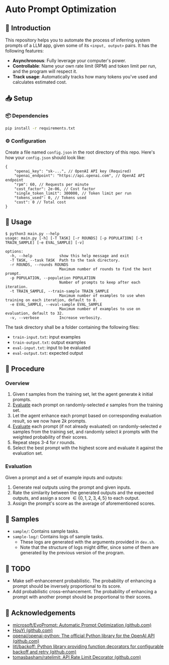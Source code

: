 # Auto Prompt Optimization

## 🤔 Introduction

This repository helps you to automate the process of inferring system prompts of a LLM app, given some of its `<input, output>` pairs. It has the following features:

- **Asynchronous**: Fully leverage your computer's power.
- **Controllable**: Name your own rate limit (RPM) and token limit per run, and the program will respect it.
- **Track usage**: Automatically tracks how many tokens you've used and calculates estimated cost.

## 📥 Setup

### 📦 Dependencies

```bash
pip install -r requirements.txt
```

### ⚙️ Configuration

Create a file named `config.json` in the root directory of this repo. Here's how your `config.json` should look like:

```jsonc
{
    "openai_key": "sk-...", // OpenAI API key (Required)
    "openai_endpoint": "https://api.openai.com", // OpenAI API endpoint
    "rpm": 60, // Requests per minute
    "cost_factor": 2e-06, // Cost factor
    "single_token_limit": 300000, // Token limit per run
    "tokens_used": 0, // Tokens used
    "cost": 0 // Total cost
}
```

## 📖 Usage

```text
$ python3 main.py --help
usage: main.py [-h] [-T TASK] [-r ROUNDS] [-p POPULATION] [-t TRAIN_SAMPLE] [-e EVAL_SAMPLE] [-v]

options:
  -h, --help            show this help message and exit
  -T TASK, --task TASK  Path to the task directory.
  -r ROUNDS, --rounds ROUNDS
                        Maximum number of rounds to find the best prompt.
  -p POPULATION, --population POPULATION
                        Number of prompts to keep after each iteration.
  -t TRAIN_SAMPLE, --train-sample TRAIN_SAMPLE
                        Maximum number of examples to use when training on each iteration, default to 8.
  -e EVAL_SAMPLE, --eval-sample EVAL_SAMPLE
                        Maximum number of examples to use on evaluation, default to 32.
  -v, --verbose         Increase verbosity.
  ```

The task directory shall be a folder containing the following files:

- `train-input.txt`: input examples
- `train-output.txt`: output examples
- `eval-input.txt`: input to be evaluated
- `eval-output.txt`: expected output

## 🔄️ Procedure

### Overview

1. Given $t$ samples from the training set, let the agent generate $k$ initial prompts.
2. [Evaluate](#evaluation) each prompt on randomly-selected $e$ samples from the training set.
3. Let the agent enhance each prompt based on corresponding evaluation result, so we now have $2k$ prompts.
4. [Evaluate](#evaluation) each prompt (if not already evaluated) on randomly-selected $e$ samples from the training set, and randomly select $k$ prompts with the weighted probability of their scores.
5. Repeat steps 3-4 for $r$ rounds.
6. Select the best prompt with the highest score and evaluate it against the evaluation set.

### Evaluation

Given a prompt and a set of example inputs and outputs:

1. Generate real outputs using the prompt and given inputs.
2. Rate the similarity between the generated outputs and the expected outputs, and assign a score $\in\{0, 1, 2, 3, 4, 5\}$ to each output.
3. Assign the prompt's score as the average of aforementioned scores.

## 🧪 Samples

- `sample/`: Contains sample tasks.
- `sample-log/`: Contains logs of sample tasks.
  - These logs are generated with the arguments provided in `dev.sh`.
  - Note that the structure of logs might differ, since some of them are generated by the previous version of the program.

## 📃 TODO

- Make self-enhancement probabilistic. The probability of enhancing a prompt should be inversely proportional to its score.
- Add probabilistic cross-enhancement. The probability of enhancing a prompt with another prompt should be proportional to their scores.

## 🎉 Acknowledgements

- [microsoft/EvoPrompt: Automatic Prompt Optimization (github.com)](https://github.com/microsoft/EvoPrompt)
- [HouYi (github.com)](https://github.com/LLMSecurity/HouYi)
- [openai/openai-python: The official Python library for the OpenAI API (github.com)](https://github.com/openai/openai-python)
- [litl/backoff: Python library providing function decorators for configurable backoff and retry (github.com)](https://github.com/litl/backoff)
- [tomasbasham/ratelimit: API Rate Limit Decorator (github.com)](https://github.com/tomasbasham/ratelimit)
